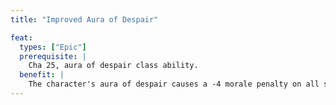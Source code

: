 ```yaml
---
title: "Improved Aura of Despair"

feat:
  types: ["Epic"]
  prerequisite: |
    Cha 25, aura of despair class ability.
  benefit: |
    The character's aura of despair causes a -4 morale penalty on all saving throws.
---
```

